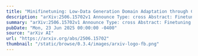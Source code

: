 ```yaml
---
title: "Minifinetuning: Low-Data Generation Domain Adaptation through Corrective Self-Distillation"
description: "arXiv:2506.15702v1 Announce Type: cross Abstract: Finetuning language models for a new domain inevitably leads to the deterioration of their general performance. This becomes more pronounced the more limited the finetuning data resource. We introduce minifinetuning (MFT), a method for language model domain adaptation that considerably reduces the effects of overfitting-induced degeneralization in low-data settings and which does so in the absence of any pre-training data for replay. MFT demonstrates 2-10x more favourable specialization-to-degeneralization ratios than standard finetuning across a wide range of models and domains and exhibits an intrinsic robustness to overfitting when data in the new domain is scarce and down to as little as 500 samples. Employing corrective self-distillation that is individualized on the sample level, MFT outperforms parameter-efficient finetuning methods, demonstrates replay-like degeneralization mitigation properties, and is composable with either for a combined effect."
summary: "arXiv:2506.15702v1 Announce Type: cross Abstract: Finetuning language models for a new domain inevitably leads to the deterioration of their general performance. This becomes more pronounced the more limited the finetuning data resource. We introduce minifinetuning (MFT), a method for language model domain adaptation that considerably reduces the effects of overfitting-induced degeneralization in low-data settings and which does so in the absence of any pre-training data for replay. MFT demonstrates 2-10x more favourable specialization-to-degeneralization ratios than standard finetuning across a wide range of models and domains and exhibits an intrinsic robustness to overfitting when data in the new domain is scarce and down to as little as 500 samples. Employing corrective self-distillation that is individualized on the sample level, MFT outperforms parameter-efficient finetuning methods, demonstrates replay-like degeneralization mitigation properties, and is composable with either for a combined effect."
pubDate: "Mon, 23 Jun 2025 00:00:00 -0400"
source: "arXiv AI"
url: "https://arxiv.org/abs/2506.15702"
thumbnail: "/static/browse/0.3.4/images/arxiv-logo-fb.png"
---
```


